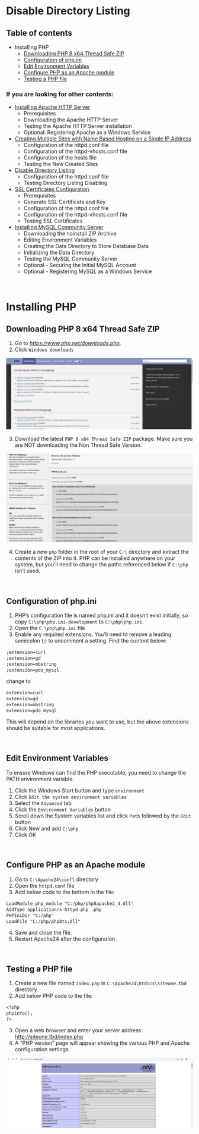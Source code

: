 # **Disable Directory Listing**


## Table of contents
* Installing PHP
    * [Downloading PHP 8 x64 Thread Safe ZIP](#phpConfOne)
    * [Configuration of php.ini](#phpConfTwo)
    * [Edit Environment Variables](#phpConfThree)
    * [Configure PHP as an Apache module](#phpConfFour)
    * [Testing a PHP file](#phpTest)

### If you are looking for other contents:

* [Installing Apache HTTP Server](../ApacheHTTPServer)
    * Prerequisites
    * Downloading the Apache HTTP Server
    * Testing the Apache HTTP Server installation
    * Optional: Registering Apache as a Windows Service
* [Creating Multiple Sites with Name Based Hosting on a Single IP Address](../MultipleSites)
    * Configuration of the httpd.conf file
    * Configuration of the httpd-vhosts.conf file
    * Configuration of the hosts file
    * Testing the New Created Sites
* [Disable Directory Listing](../DirectoryListing)
    * Configuration of the httpd.conf file
    * Testing Directory Listing Disabling
* [SSL Certificates Configuration](../SSL)
    * Prerequisites
    * Generate SSL Certificate and Key
    * Configuration of the httpd.conf file
    * Configuration of the httpd-vhosts.conf file
    * Testing SSL Certificates
* [Installing MySQL Community Server](../MySQL)
    * Downloading the noinstall ZIP Archive
    * Editing Environment Variables
    * Creating the Data Directory to Store Database Data
    * Initializing the Data Directory
    * Testing the MySQL Community Server
    * Optional - Securing the Initial MySQL Account
    * Optional - Registering MySQL as a Windows Service


<br>

# Installing PHP <a id="php"></a>

## Downloading PHP 8 x64 Thread Safe ZIP <a id="phpConfOne"></a>
1. Go to <em>https://www.php.net/downloads.php</em>.
2. Click `Windows downloads`

![dl php](/images/dlphp.png)

3. Download the latest `PHP 8 x64 Thread Safe ZIP` package. Make sure you are NOT downloading the Non Thread Safe Version.

![Thread Safe](/images/phpthread.png)

4. Create a new `php` folder in the root of your `C:\` directory and extract the contents of the ZIP into it.
PHP can be installed anywhere on your system, but you’ll need to change the paths referenced below if `C:\php` isn’t used.

<br>

## Configuration of php.ini <a id="phpConfTwo"></a>
1. PHP’s configuration file is named php.ini and it doesn’t exist initially, so copy `C:\php\php.ini-development` to `C:\php\php.ini`. 
2. Open the `C:\php\php.ini` file
3. Enable any required extensions. You’ll need to remove a leading semicolon (;) to uncomment a setting. Find the content below:
```
;extension=curl
;extension=gd
;extension=mbstring
;extension=pdo_mysql
```

change to
```
extension=curl
extension=gd
extension=mbstring
extension=pdo_mysql
```

This will depend on the libraries you want to use, but the above extensions should be suitable for most applications.

<br>

## Edit Environment Variables <a id="phpConfThree"></a>
To ensure Windows can find the PHP executable, you need to change the PATH environment variable.
1. Click the Windows Start button and type `environment`
2. Click `Edit the system environment variables`
3. Select the `Advanced` tab
4. Click the `Environment Variables` button
5. Scroll down the System variables list and click `Path` followed by the `Edit` button
6. Click New and add `C:\php`
7. Click OK

<br>

## Configure PHP as an Apache module <a id="phpConfFour"></a>
1. Go to `C:\Apache24\conf\` directory
2. Open the `httpd.conf` file
3. Add below code to the bottom in the file: 
```
LoadModule php_module "C:/php/php8apache2_4.dll"
AddType application/x-httpd-php .php
PHPIniDir "C:/php"
LoadFile "C:/php/php8ts.dll"
```
4. Save and close the file.
5. Restart Apache24 after the configuration 

<br>

## Testing a PHP file <a id="phpTest"></a>
1. Create a new file named `index.php` in `C:\Apache24\htdocs\siteone.tbd` directory
2. Add below PHP code to the file:
```
<?php
phpinfo();
?>
```
3. Open a web browser and enter your server address: http://siteone.tbd/index.php
4. A “PHP version” page will appear showing the various PHP and Apache configuration settings.

![PHP testing](/images/php.png)

<br>

